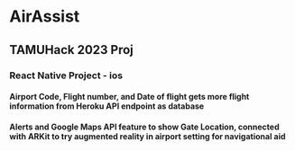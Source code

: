 # AirAssist

## TAMUHack 2023 Proj

### React Native Project - ios

#### Airport Code, Flight number, and Date of flight gets more flight information from Heroku API endpoint as database
#### Alerts and Google Maps API feature to show Gate Location, connected with ARKit to try augmented reality in airport setting for navigational aid
